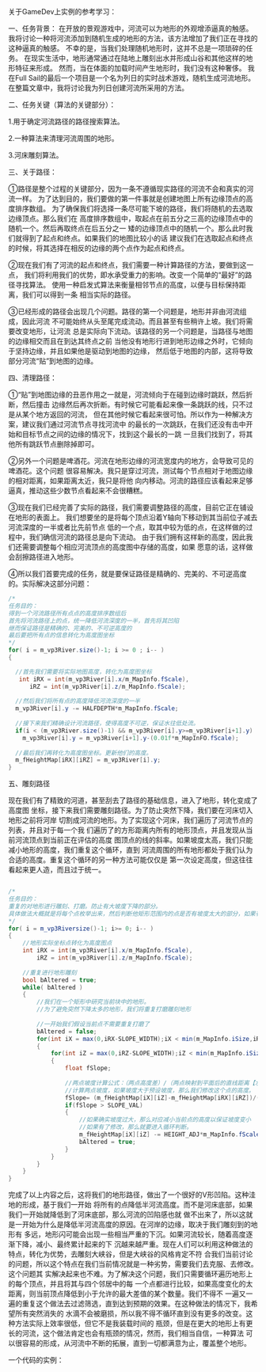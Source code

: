 关于GameDev上实例的参考学习：

一、任务背景：
在开放的景观游戏中，河流可以为地形的外观增添逼真的触感。
我将讨论一种将河流添加到随机生成的地形的方法，该方法增加了我们正在寻找的这种逼真的触感。 
不幸的是，当我们处理随机地形时，这并不总是一项琐碎的任务。
在现实生活中，地形通常通过在陆地上雕刻出水并形成山谷和其他这样的地形特征来形成。 
然而，当在体面的加载时间产生地形时，我们没有这种奢侈。
我在Full Sail的最后一个项目是一个名为列日的实时战术游戏，随机生成河流地形。 
在整篇文章中，我将讨论我为列日创建河流所采用的方法。

二、任务关键（算法的关键部分）：

1.用于确定河流路径的路径搜索算法。

2.一种算法来清理河流周围的地形。

3.河床雕刻算法。

三、关于路径：

①路径是整个过程的关键部分，因为一条不遵循现实路径的河流不会和真实的河流一样。
为了达到目的，我们要做的第一件事就是创建地图上所有边缘顶点的高度排序数组。
为了确保我们将选择一条尽可能下坡的路径，我们将随机的去选取边缘顶点。那么我们在
高度排序数组中，取起点在前五分之三高的边缘顶点中的随机一个。然后再取终点在后五分之一
矮的边缘顶点中的随机一个。那么此时我们就得到了起点和终点。如果我们的地图比较小的话
建议我们在选取起点和终点的时候，将其选择在相反的边缘的两个点作为起点和终点。

②现在我们有了河流的起点和终点，我们需要一种计算路径的方法，要做到这一点，
我们将利用我们的优势，即水承受重力的影响。改变一个简单的“最好”的路径寻找算法。
使用一种启发式算法来衡量相邻节点的高度，以便与目标保持距离，我们可以得到一条
相当实际的路径。

③已经形成的路径会出现几个问题。路径的第一个问题是，地形并非由河流组成，因此河流
不可能始终从头至尾完成流动。而且甚至有些稍许上坡。我们将需要改变地形，让河流
总是实际向下流动。该路径的另一个问题是，当路径与地图的边缘相交而且在到达其终点之前
当他没有地形行进到地形边缘之外时，它倾向于坚持边缘，并且如果他是驱动到地图的边缘，
然后低于地图的内部，这将导致部分河流“贴”到地图的边缘。


四、清理路径：

①“贴”到地图边缘的丑恶作用之一就是，河流倾向于在碰到边缘时跳跃，然后折断，然后撞击
边缘然后再次折断。有时候它可能看起来像一条跳跃的线，只不过是从某个地方返回的河流，
但在其他时候它看起来很可怕。所以作为一种解决方案，建议我们通过河流节点寻找河流中
的最长的一次跳跃，在我们还没有击中开始和目标节点之间的边缘的情况下，找到这个最长的一跳
一旦我们找到了，将其他所有跳跃节点删除掉即可。

②另外一个问题是啤酒花。河流在地形边缘的河流宽度内的地方，会导致可见的啤酒花。这个问题
很容易解决。我只是穿过河流，测试每个节点相对于地图边缘的相对距离，如果距离太近，我只是将他
向内移动。河流的路径应该看起来足够逼真，推动这些少数节点看起来不会很糟糕。

③现在我们已经完善了实际的路径，我们需要调整路径的高度，目前它正在铺设在地形的表面上。
我们想要坐的是将每个顶点沿着Y轴向下移动到其当前位子减去河流深度的一半或者比先前节点
低的一个点，取其中较为低的点，在这样做的过程中，我们确信河流的路径总是向下流动。
由于我们拥有这样新的高度，因此我们还需要调整每个相应河流顶点的高度图中存储的高度，如果
愿意的话，这样做会刮擦路径进入地形。

④所以我们首要完成的任务，就是要保证路径是精确的、完美的、不可逆高度的。实际解决这部分问题：

```c#
/*
任务目的：
得到一个河流路径所有点点的高度排序数组后
首先将河流路径上的点，统一降低河流深度的一半，首先将其凹陷
继而保证路径是精确的、完美的、不可逆高度的
最后要把所有点的信息转化为高度图坐标
*/
for( i = m_vp3River.size()-1; i >= 0 ; i-- )
{

  //首先我们需要将实际地图高度，转化为高度图坐标
   int iRX = int(m_vp3River[i].x/m_MapInfo.fScale),
      iRZ = int(m_vp3River[i].z/m_MapInfo.fScale);
  
  //然后我们将所有点的高度降低河流深度的一半
  m_vp3River[i].y -= HALFDEPTH*m_MapInfo.fScale;
  
  //接下来我们精确设计河流路径，使得高度不可逆，保证水往低处流。
  if(i < (m_vp3River.size()-1) && m_vp3River[i].y>=m_vp3River[i+1].y)
    m_vp3River[i].y = m_vp3River[i+1].y-(0.01f*m_MapInFO.fScale);
    
  //最后我们再转化为高度图坐标。更新他们的高度。
  m_fHeightMap[iRX][iRZ] = m_vp3River[i].y;
}

```
五、雕刻路径

现在我们有了精致的河道，甚至刮去了路径的基础信息，进入了地形，转化变成了高度图
坐标，接下来我们需要雕刻路径。为了防止突然下降，我们要在河床切入地形之前将河岸
切割成河流的地形。为了实现这个河床，我们遍历了河流节点的列表，并且对于每一个我
们遍历了的方形距离内所有的地形顶点，并且发现从当前河流顶点到当前正在评估的高度
图顶点的线的斜率。如果坡度太高，我们只能减小地形的高度，我们重复这个循环，直到
河流周围的所有地形都处于我们认为合适的高度。重复这个循环的另一种方法可能仅仅是
第一次设定高度，但这往往看起来更人造，而且过于统一。

```c#

/*
任务目的：
重复的对地形进行雕刻、打磨。防止有大坡度下降的部分。
具体做法大概就是将每个点枚举出来，然后判断他矩形范围内的点是否有坡度太大的部分，如果有，修正打磨。
*/
for( i = m_vp3Riversize()-1; i>= 0; i-- )
{
    //地形实际坐标点转化为高度图点
    int iRX = int(m_vp3River[i].x/m_MapInfo.fScale),
        iRZ = int(m_vp3River[i].z/m_MapInfo.fScale);
    
    //重复进行地形雕刻
    bool bAltered = true;
    while( bAltered )    
    {
        //我们在一个矩形中研究当前块中的地形。
        //为了避免突然下降太多的地形，我们将重复打磨雕刻地形
        
        //一开始我们假设当前点不需要重复打磨了
        bAltered = false;
        for(int iX = max(0,iRX-SLOPE_WIDTH);iX < min(m_MapInfo.iSize,iRX+SLOPE_WIDTH); iX++)
        {
            for(int iZ = max(0,iRZ-SLOPE_WIDTH);iZ < min(m_MapInfo.iSize,iRZ+SLOPE_WIDTH); iZ++)
            {
                float fSlope;
                
                //两点坡度计算公式：（两点高度差）/（两点映射到平面后的直线距离【水平距离】）
                //计算两点坡度，如果坡度大于预设坡度，那么我们修改这个点的高度。
                fSlope= (m_fHeightMap[iX][iZ]-m_fHeightMap[iRX][iRZ])/((sqrt((iRX-iX))*(iRX-iX)+(iRZ-iZ)*(iRZ-iZ))*m_MapInfofScale);
                if(fSlope > SLOPE_VAL)
                {
                    //如果确实坡度过大，那么对应减小当前点的高度以保证坡度变小
                    //如果有了修改，那么就要进入循环判断。
                    m_fHeightMap[iX][iZ] -= HEIGHT_ADJ*m_MapInfo.fScale;
                    bAltered = true;
                }
            }
        }
    }
}

```

完成了以上内容之后，这将我们的地形路径，做出了一个很好的V形凹陷。这种洼地的形成，基于我们一开始
将所有的点降低半河流高度。而不是河床底部，如果我们一开始就降低到了河床底部，那么河流的凹陷感也就
做不出来了，所以这就是一开始为什么是降低半河流高度的原因。在河岸的边缘，取决于我们雕刻到的地形有
多远，地形闪可能会出现一些相当严重的下沉。如果河流较长，随着高度逐渐下降，减小、最终累计起来的下
沉越来越严重。现在人们可以利用这种做法的特点，转化为优势，去雕刻大峡谷，但是大峡谷的风格肯定不符
合我们当前讨论的问题，所以这个特点在我们当前情况就是一种劣势，需要我们去克服、去修改。这个问题其
实解决起来也不难。为了解决这个问题，我们只需要循环遍历地形上的每个顶点，并且将其与四个邻居中的每
一个点都进行比较，如果高度变化的太距离，则当前顶点降低到小于允许的最大差值的某个数量。我们不得不
一遍又一遍的重复这个做法去过滤筛选，直到达到预期的效果。在这种做法的情况下，我希望所有突然消失的
水滴不会被磨损，所以我不得不循环直到没有更多的改变。这种方法实际上效率很低，但它不是我装载时间的
瓶颈，但是在更大的地形上有更长的河流，这个做法肯定也会有瓶颈的情况，然而，我们相当自信，一种算法
可以很容易的形成，从河流中不断的拓展，直到一切都满意为止，覆盖整个地形。

一个代码的实例：



























